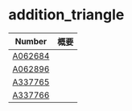 # addition_triangle


| Number | 概要 |
| ----- | ----- | 
| [A062684](https://oeis.org/A062684) | |
| [A062896](https://oeis.org/A062896) | |
| [A337765](https://oeis.org/A337765) | |
| [A337766](https://oeis.org/A337766) | |




